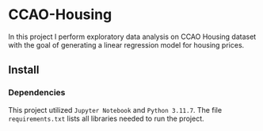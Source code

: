 # CCAO-Housing

In this project I perform exploratory data analysis on CCAO Housing dataset with the goal of generating a linear regression model for housing prices.

## Install
### Dependencies
This project utilized `Jupyter Notebook` and `Python 3.11.7`. The file `requirements.txt` lists all libraries needed to run the project.

